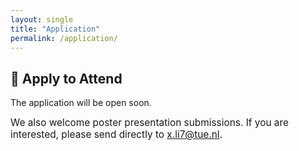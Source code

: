 ```yaml
---
layout: single
title: "Application"
permalink: /application/
---
```


## 📝 Apply to Attend

The application will be open soon.

<div style="font-size:1.1em;">
We also welcome poster presentation submissions. If you are interested, please send directly to <a href="mailto:x.li7@tue.nl">x.li7@tue.nl</a>.